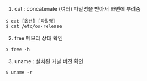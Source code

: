 1. cat : concatenate (여러) 파일명을 받아서 화면에 뿌려줌
```linux
$ cat [옵션] [파일명]
$ cat /etc/os-release
```

2. free 메모리 상태 확인

```linux
$ free -h
```

3. uname : 설치된 커널 버전 확인

```linux
$ uname -r
```
